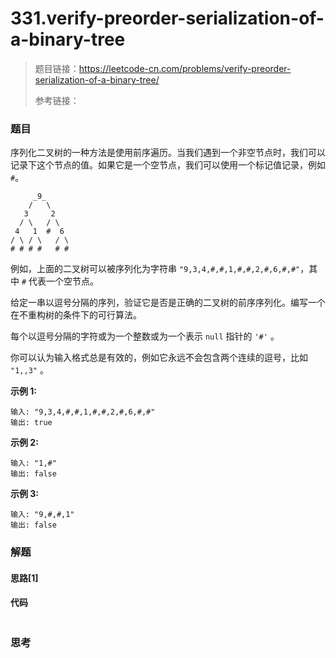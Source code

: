 # 331.verify-preorder-serialization-of-a-binary-tree

> 题目链接：https://leetcode-cn.com/problems/verify-preorder-serialization-of-a-binary-tree/
>
> 参考链接：

### 题目

序列化二叉树的一种方法是使用前序遍历。当我们遇到一个非空节点时，我们可以记录下这个节点的值。如果它是一个空节点，我们可以使用一个标记值记录，例如 `#`。

```
     _9_
    /   \
   3     2
  / \   / \
 4   1  #  6
/ \ / \   / \
# # # #   # #
```

例如，上面的二叉树可以被序列化为字符串 `"9,3,4,#,#,1,#,#,2,#,6,#,#"`，其中 `#` 代表一个空节点。

给定一串以逗号分隔的序列，验证它是否是正确的二叉树的前序序列化。编写一个在不重构树的条件下的可行算法。

每个以逗号分隔的字符或为一个整数或为一个表示 `null` 指针的 `'#'` 。

你可以认为输入格式总是有效的，例如它永远不会包含两个连续的逗号，比如 `"1,,3"` 。

**示例  1:**

```
输入: "9,3,4,#,#,1,#,#,2,#,6,#,#"
输出: true
```

**示例  2:**

```
输入: "1,#"
输出: false
```

**示例  3:**

```
输入: "9,#,#,1"
输出: false
```



### 解题

#### 思路[1]



#### 代码

```javascript

```



### 思考